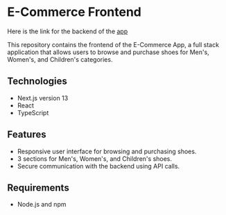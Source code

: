 # E-Commerce Frontend

Here is the link for the backend of the [app](https://github.com/Jakhongir222/e-commerce-app-backend.git)

This repository contains the frontend of the E-Commerce App, a full stack application that allows users to browse and purchase shoes for Men's, Women's, and Children's categories.


## Technologies
- Next.js version 13
- React
- TypeScript
## Features
- Responsive user interface for browsing and purchasing shoes.
- 3 sections for Men's, Women's, and Children's shoes.
- Secure communication with the backend using API calls.
## Requirements
- Node.js and npm
